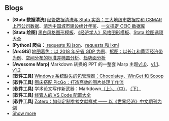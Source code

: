 <h1 id="blogs"></h1>

<h2 style="margin: 30px 0px 10px;">Blogs</h2>

<ul>


<li><strong>[Stata 数据清洗] </strong><a href="https://mp.weixin.qq.com/s/D0cYVPJJsNiu61GcYwV6cg">经管数据清洗与 Stata 实战：三大地级市数据库和 CSMAR 上市公司数据</a>、<a href="https://www.lianxh.cn/details/889.html">清洗中国城市建设统计年鉴</a>、<a href="https://www.lianxh.cn/details/923.html">一文搞定 CEIC 数据库</a></li>

<li><strong>[Stata 绘图] </strong><a href="https://www.xiaohongshu.com/explore/631481cf0000000012016207?app_platform=android&app_version=8.9.0&ignoreEngage=true&share_from_user_hidden=true&type=normal&xhsshare=WeixinSession&appuid=5df0648d000000000100bd79&apptime=1698844733">黑白风格图形模板</a>、<a href="https://www.xiaohongshu.com/explore/631027090000000012009870?app_platform=android&app_version=8.9.0&ignoreEngage=true&share_from_user_hidden=true&type=normal&xhsshare=WeixinSession&appuid=5df0648d000000000100bd79&apptime=1698844757">《经济学人》风格图形模板</a>、<a href="https://www.xiaohongshu.com/explore/630f0e4e000000000900d06d?app_platform=android&app_version=8.9.0&ignoreEngage=true&share_from_user_hidden=true&type=normal&xhsshare=WeixinSession&appuid=5df0648d000000000100bd79&apptime=1698844749">Stata 绘图选项大全</a></li>

<li><strong>[Python] 爬虫：</strong><a href="https://www.lianxh.cn/details/887.html"> requests 和 json</a>、<a href="https://www.lianxh.cn/details/888.html">requests 和 lxml</a></li>

<li><strong>[ArcGIS] </strong><a href="https://www.xiaohongshu.com/explore/623af1bd0000000001029b63?app_platform=android&app_version=8.9.0&ignoreEngage=true&share_from_user_hidden=true&type=normal&xhsshare=WeixinSession&appuid=5df0648d000000000100bd79&apptime=1698844860">地图着色：以 2018 年分省 GDP 为例</a>、<a href="https://www.xiaohongshu.com/explore/624cecee000000000102c2c0?app_platform=android&app_version=8.9.0&ignoreEngage=true&share_from_user_hidden=true&type=normal&xhsshare=WeixinSession&appuid=5df0648d000000000100bd79&apptime=1698844821">抠图：以长江和黄河经济带为例</a>、<a href="https://www.xiaohongshu.com/explore/6251880d0000000021036e8e?app_platform=android&app_version=8.9.0&ignoreEngage=true&share_from_user_hidden=true&type=normal&xhsshare=WeixinSession&appuid=5df0648d000000000100bd79&apptime=1698844836">空间分布的标准差椭圆分析</a>、<a href="https://www.xiaohongshu.com/explore/6244429a000000000102be36?app_platform=android&app_version=8.9.0&ignoreEngage=true&share_from_user_hidden=true&type=normal&xhsshare=WeixinSession&appuid=5df0648d000000000100bd79&apptime=1698844850">趋势面分析</a></li>

<li><strong>[Awesome Marp] </strong>Markdown 转换的 PPT 的一整套 Marp 主题<a href="https://mp.weixin.qq.com/s?__biz=MzkwOTE3NDExOQ==&mid=2247486787&idx=1&sn=2652ddae81f50240844cb652780912e1&chksm=c13ff94bf648705da1ba986b91265e3ff018acaffcfa60d7807a81be22176005e7a2b4483627&token=748378018&lang=zh_CN#rd">v1.0</a>、<a href="https://mp.weixin.qq.com/s?__biz=MzkwOTE3NDExOQ==&mid=2247486800&idx=1&sn=527348e242576079e4bd6cd1823c823a&chksm=c13ff958f648704e40a202db6ad5fa215ef4c189d66403e161d6ace9828406a8747ac755684f&token=748378018&lang=zh_CN#rd">v1.1</a>、<a href="https://mp.weixin.qq.com/s?__biz=MzkwOTE3NDExOQ==&mid=2247486825&idx=1&sn=56d632ce164831438ec87c1b20ed4c4c&chksm=c13ff961f64870774f069ab816340783d8f54fd6b89363b8d9412c593efc640851ce9edd8833&token=748378018&lang=zh_CN#rd">v1.2</a></li>

<li><strong>[软件工具] </strong><a href="https://sspai.com/post/65933">Windows 系统缺失的包管理器：Chocolatey、WinGet 和 Scoop</a></li>
<li><strong>[软件工具] </strong><a href="https://sspai.com/post/65716">图床搭配 PicGo：打造高效的图片处理工作流</a></li>
<li><strong>[软件工具] </strong>学术论文写作新武器：Markdown<a href="https://www.lianxh.cn/details/603.html">（上）、</a><a href="https://www.lianxh.cn/details/605.html">（中）</a>、<a href="https://www.lianxh.cn/details/604.html">（下）</a></li>
<li><strong>[软件工具] </strong><a href="https://www.lianxh.cn/details/1004.html">经管人的 VS Code 配置大全</a></li>
<li><strong>[软件工具] </strong><a href="https://mp.weixin.qq.com/s/vdiLVud5jSJfw1ts2Mt-6w">Zotero：如何定制参考文献样式 —— 以《世界经济》中文期刊为例</a></li>



<li> <a href="javascript:toggle_vis('newsmore')">Show more</a> </li>
<div id="newsmore" style="display:none">


<li><strong>[Stata] </strong><a href="https://www.lianxh.cn/details/884.html">Stata：CSMAR 数据库 API 介绍</a></li>
<li><strong>[软件工具] </strong><a href="https://sspai.com/post/67535">让练习打字这件事儿不那么枯燥，你可以试试这几个网站</a></li>
<li><strong>[软件工具] </strong><a href="https://mp.weixin.qq.com/s/mMuR9Xya4F2YAB_Q4nUREw">打字速度更快？我想给你推荐「双拼输入法」</a></li>
<li><strong>[软件工具] </strong><a href="https://mp.weixin.qq.com/s/ESc2ZfuDoagtANSxb_fFHA">不了解 Linux 系统？先从 Deepin 开始吧</a></li>

</div>
</ul>
